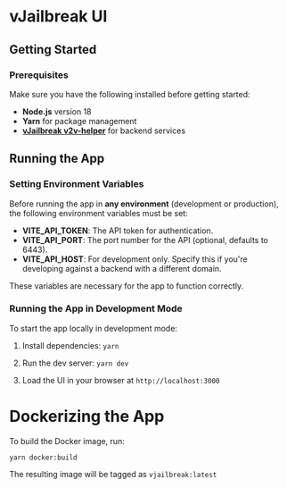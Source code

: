 # vJailbreak UI

## Getting Started

### Prerequisites

Make sure you have the following installed before getting started:

- **Node.js** version 18
- **Yarn** for package management
- **[vJailbreak v2v-helper](https://github.com/platform9/vjailbreak)** for backend services

## Running the App

### Setting Environment Variables

Before running the app in **any environment** (development or production), the following environment variables must be set:

- **VITE_API_TOKEN**: The API token for authentication.
- **VITE_API_PORT**: The port number for the API (optional, defaults to 6443).
- **VITE_API_HOST**: For development only. Specify this if you're developing against a backend with a different domain.

These variables are necessary for the app to function correctly.

### Running the App in Development Mode

To start the app locally in development mode:

1. Install dependencies:
   ```yarn```
  
2. Run the dev server:
  ```yarn dev```
  
3. Load the UI in your browser at ```http://localhost:3000```

# Dockerizing the App

To build the Docker image, run:

```yarn docker:build```

The resulting image will be tagged as ```vjailbreak:latest```
